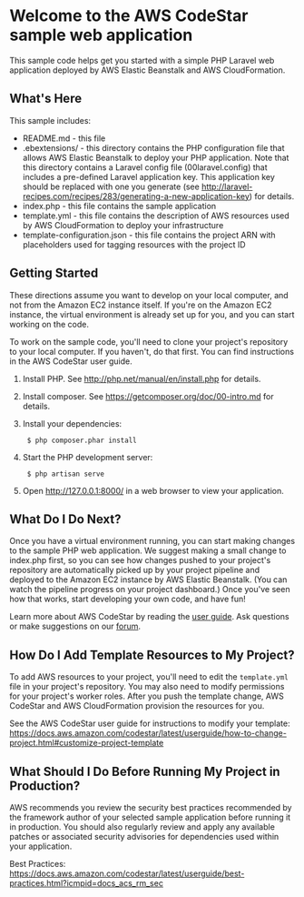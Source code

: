 Welcome to the AWS CodeStar sample web application
==================================================

This sample code helps get you started with a simple PHP Laravel web
application deployed by AWS Elastic Beanstalk and AWS CloudFormation.

What's Here
-----------

This sample includes:

* README.md - this file
* .ebextensions/ - this directory contains the PHP configuration file that
  allows AWS Elastic Beanstalk to deploy your PHP application.  Note that this
  directory contains a Laravel config file (00laravel.config) that includes a
  pre-defined Laravel application key.  This application key should be replaced
  with one you generate (see
  http://laravel-recipes.com/recipes/283/generating-a-new-application-key) for
  details.
* index.php - this file contains the sample application
* template.yml - this file contains the description of AWS resources used by AWS
  CloudFormation to deploy your infrastructure
* template-configuration.json - this file contains the project ARN with placeholders used for tagging resources with the project ID

Getting Started
---------------

These directions assume you want to develop on your local computer, and not
from the Amazon EC2 instance itself. If you're on the Amazon EC2 instance, the
virtual environment is already set up for you, and you can start working on the
code.

To work on the sample code, you'll need to clone your project's repository to your
local computer. If you haven't, do that first. You can find instructions in the
AWS CodeStar user guide.

1. Install PHP.  See http://php.net/manual/en/install.php for details.

2. Install composer.  See https://getcomposer.org/doc/00-intro.md for
   details.

3. Install your dependencies:

        $ php composer.phar install

4. Start the PHP development server:

        $ php artisan serve

5. Open http://127.0.0.1:8000/ in a web browser to view your application.

What Do I Do Next?
------------------

Once you have a virtual environment running, you can start making changes to
the sample PHP web application. We suggest making a small change to index.php
first, so you can see how changes pushed to your project's repository are automatically
picked up by your project pipeline and deployed to the Amazon EC2 instance by AWS Elastic
Beanstalk. (You can watch the pipeline progress on your project dashboard.) Once you've
seen how that works, start developing your own code, and have fun!

Learn more about AWS CodeStar by reading the [user guide][User Guide].  Ask
questions or make suggestions on our [forum][Forum].

[User Guide]: http://docs.aws.amazon.com/codestar/latest/userguide/welcome.html

[Forum]: https://forums.aws.amazon.com/forum.jspa?forumID=248

How Do I Add Template Resources to My Project?
------------------

To add AWS resources to your project, you'll need to edit the `template.yml`
file in your project's repository. You may also need to modify permissions for
your project's worker roles. After you push the template change, AWS CodeStar
and AWS CloudFormation provision the resources for you.

See the AWS CodeStar user guide for instructions to modify your template:
https://docs.aws.amazon.com/codestar/latest/userguide/how-to-change-project.html#customize-project-template

What Should I Do Before Running My Project in Production?
------------------

AWS recommends you review the security best practices recommended by the framework
author of your selected sample application before running it in production. You
should also regularly review and apply any available patches or associated security
advisories for dependencies used within your application.

Best Practices: https://docs.aws.amazon.com/codestar/latest/userguide/best-practices.html?icmpid=docs_acs_rm_sec

